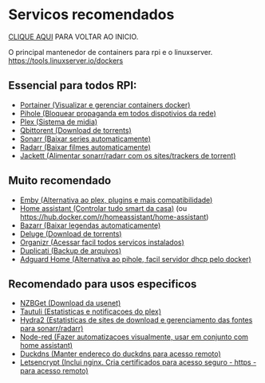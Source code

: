 # Servicos recomendados
[CLIQUE AQUI](https://fpatrick.github.io/tutoriaisrpi/) PARA VOLTAR AO INICIO.

O principal mantenedor de containers para rpi e o linuxserver. https://tools.linuxserver.io/dockers

## Essencial para todos RPI:

- [Portainer (Visualizar e gerenciar containers docker)](https://www.portainer.io/installation/)
- [Pihole (Bloquear propaganda em todos dispotivios da rede)](https://hub.docker.com/r/pihole/pihole/)
- [Plex (Sistema de midia)](https://hub.docker.com/r/linuxserver/plex/)
- [Qbittorent (Download de torrents)](https://hub.docker.com/r/linuxserver/qbittorrent)
- [Sonarr (Baixar series automaticamente)](https://hub.docker.com/r/linuxserver/sonarr)
- [Radarr (Baixar filmes automaticamente)](https://hub.docker.com/r/linuxserver/radarr)
- [Jackett (Alimentar sonarr/radarr com os sites/trackers de torrent)](https://hub.docker.com/r/linuxserver/jackett)

## Muito recomendado
- [Emby (Alternativa ao plex, plugins e mais compatibilidade)](https://hub.docker.com/r/linuxserver/emby)
- [Home assistant (Controlar tudo smart da casa)](https://hub.docker.com/r/homeassistant/raspberrypi4-homeassistant) (ou https://hub.docker.com/r/homeassistant/home-assistant)
- [Bazarr (Baixar legendas automaticamente)](https://hub.docker.com/r/linuxserver/bazarr)
- [Deluge (Download de torrents)](https://hub.docker.com/r/linuxserver/deluge)
- [Organizr (Acessar facil todos servicos instalados)](https://hub.docker.com/r/organizrtools/organizr-v2/)
- [Duplicati (Backup de arquivos)](https://hub.docker.com/r/linuxserver/duplicati)
- [Adguard Home (Alternativa ao pihole, facil servidor dhcp pelo docker)](https://hub.docker.com/r/adguard/adguardhome)

## Recomendado para usos especificos

- [NZBGet (Download da usenet)](https://hub.docker.com/r/linuxserver/nzbget)
- [Tautuli (Estatisticas e notificacoes do plex)](https://hub.docker.com/r/linuxserver/tautulli)
- [Hydra2 (Estatisticas de sites de download e gerenciamento das fontes para sonarr/radarr)](https://hub.docker.com/r/linuxserver/hydra2)
- [Node-red (Fazer automatizacoes visualmente, usar em conjunto com home assistant)](https://hub.docker.com/r/nodered/node-red)
- [Duckdns (Manter endereco do duckdns para acesso remoto)](https://hub.docker.com/r/linuxserver/duckdns)
- [Letsencrypt (Inclui nginx. Cria certificados para acesso seguro - https - para acesso remoto)](https://hub.docker.com/r/linuxserver/letsencrypt)
